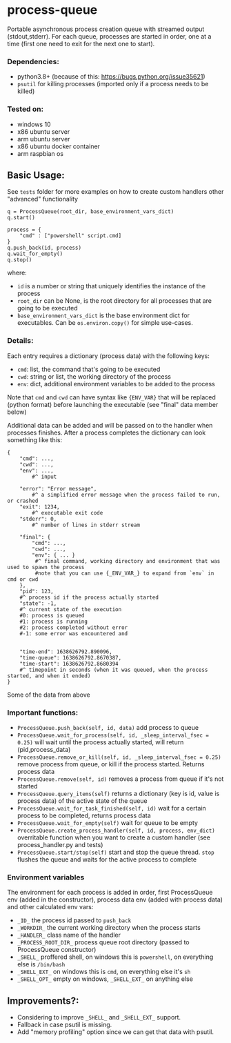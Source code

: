 # process-queue

Portable asynchronous process creation queue with streamed output (stdout,stderr). For each queue, processes are started in order, one at a time (first one need to exit for the next one to start).

### Dependencies:

- python3.8+ (because of this: https://bugs.python.org/issue35621)
- `psutil` for killing processes (imported only if a process needs to be killed)

### Tested on:

- windows 10
- x86 ubuntu server
- arm ubuntu server
- x86 ubuntu docker container
- arm raspbian os

## Basic Usage:

See `tests` folder for more examples on how to create custom handlers other "advanced" functionality

```
q = ProcessQueue(root_dir, base_environment_vars_dict)
q.start()

process = {
	"cmd" : ["powershell" script.cmd]
}
q.push_back(id, process)
q.wait_for_empty()
q.stop()
```

where:
- `id` is a number or string that uniquely identifies the instance of the process
- `root_dir` can be None, is the root directory for all processes that are going to be executed
- `base_environment_vars_dict` is the base environment dict for executables. Can be `os.environ.copy()` for simple use-cases.

### Details:

Each entry requires a dictionary (process data) with the following keys:

- `cmd`: list, the command that's going to be executed
- `cwd`: string or list, the working directory of the process
- `env`: dict, additional environment variables to be added to the process

Note that `cmd` and `cwd` can have syntax like `{ENV_VAR}` that will be replaced (python format) before launching the executable (see "final" data member below)

Additional data can be added and will be passed on to the handler when processes finishes. After a process completes the dictionary can look something like this:

```
{
    "cmd": ...,
    "cwd": ...,
    "env": ...,
    	#^ input

    "error": "Error message",
    	#^ a simplified error message when the process failed to run, or crashed
    "exit": 1234,
    	#^ executable exit code
    "stderr": 0,
    	#^ number of lines in stderr stream

    "final": {
        "cmd": ...,
        "cwd": ...,
        "env": { ... }
         #^ final command, working directory and environment that was used to spawn the process
         #note that you can use {_ENV_VAR_} to expand from `env` in cmd or cwd
    },
    "pid": 123,
    #^ process id if the process actually started
    "state": -1,
    #^ current state of the execution
    #0: process is queued
    #1: process is running
    #2: process completed without error
    #-1: some error was encountered and 
    

    "time-end": 1638626792.890096,
    "time-queue": 1638626792.8670387,
    "time-start": 1638626792.8680394
    #^ timepoint in seconds (when it was queued, when the process started, and when it ended)
}
```

Some of the data from above 

### Important functions:

- `ProcessQueue.push_back(self, id, data)` add process to queue
- `ProcessQueue.wait_for_process(self, id, _sleep_interval_fsec = 0.25)` will wait until the process actually started, will return (pid,process_data)
- `ProcessQueue.remove_or_kill(self, id, _sleep_interval_fsec = 0.25)` remove process from queue, or kill if the process started. Returns process data
- `ProcessQueue.remove(self, id)` removes a process from queue if it's not started
- `ProcessQueue.query_items(self)` returns a dictionary (key is id, value is process data) of the active state of the queue
- `ProcessQueue.wait_for_task_finished(self, id)` wait for a certain process to be completed, returns process data
- `ProcessQueue.wait_for_empty(self)` wait for queue to be empty
- `ProcessQueue.create_process_handler(self, id, process, env_dict)` overritable function when you want to create a custom handler (see process_handler.py and tests)
- `ProcessQueue.start/stop(self)` start and stop the queue thread. `stop` flushes the queue and waits for the active process to complete

### Environment variables

The environment for each process is added in order, first ProcessQueue env (added in the constructor), process data env (added with process data) and other calculated env vars:

- `_ID_` the process id passed to `push_back`
- `_WORKDIR_` the current working directory when the process starts
- `_HANDLER_` class name of the handler
- `_PROCESS_ROOT_DIR_` process queue root directory (passed to ProcessQueue constructor)
- `_SHELL_` proffered shell, on windows this is `powershell`, on everything else is `/bin/bash`
- `_SHELL_EXT_` on windows this is `cmd`, on everything else it's `sh`
- `_SHELL_OPT_` empty on windows, `_SHELL_EXT_` on anything else


## Improvements?:

- Considering to improve `_SHELL_` and `_SHELL_EXT_` support.
- Fallback in case psutil is missing.
- Add "memory profiling" option since we can get that data with psutil.





